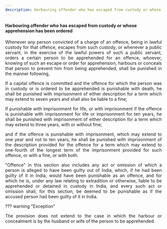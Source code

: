 ```yaml
---
description: Harbouring offender who has escaped from custody or whose apprehension has been ordered
---
```


#### Harbouring offender who has escaped from custody or whose apprehension has been ordered
<div style="text-align: justify">

Whenever any person convicted of a charge of an offence, being in lawful custody for that offence, escapes from such custody, or whenever a public servant, in the exercise of the lawful powers of such a public servant, orders a certain person to be apprehended for an offence, whoever, knowing of such an escape or order for apprehension, harbours or conceals that person to prevent him from being apprehended, shall be punished in the manner following,

</p>

If a capital offence is committed and the offence for which the person was in custody or is ordered to be apprehended is punishable with death, he shall be punished with imprisonment of either description for a term which may extend to seven years and shall also be liable to a fine;

</p>

If punishable with imprisonment for life, or with imprisonment if the offence is punishable with imprisonment for life or imprisonment for ten years, he shall be punished with imprisonment of either description for a term which may extend to three years, with or without fine;

</p>

and if the offence is punishable with imprisonment, which may extend to one year and not to ten years, he shall be punished with imprisonment of the description provided for the offence for a term which may extend to one-fourth of the longest term of the imprisonment provided for such offence, or with a fine, or with both.

</p>

"Offence" in this section also includes any act or omission of which a person is alleged to have been guilty out of India, which, if he had been guilty of it in India, would have been punishable as an offence, and for which he is, under any law relating to extradition or otherwise, liable to be apprehended or detained in custody in India, and every such act or omission shall, for this section, be deemed to be punishable as if the accused person had been guilty of it in India.
</div>

??? warning "Exception"
    <div style="text-align: justify"> The provision does not extend to the case in which the harbour or concealment is by the husband or wife of the person to be apprehended.
